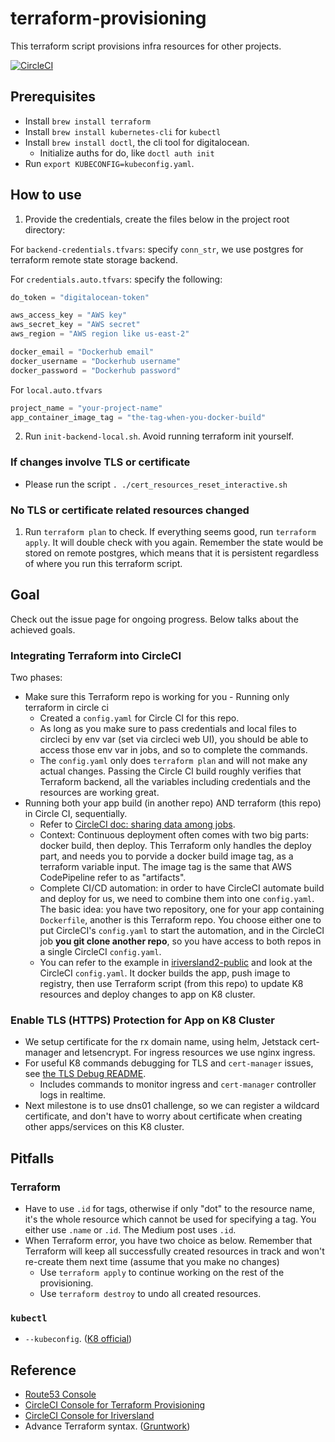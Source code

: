 # terraform-provisioning
This terraform script provisions infra resources for other projects.

[![CircleCI](https://circleci.com/gh/rivernews/terraform-provisioning.svg?style=shield)](https://circleci.com/gh/rivernews/terraform-provisioning)


## Prerequisites

- Install `brew install terraform`
- Install `brew install kubernetes-cli` for `kubectl`
- Install `brew install doctl`, the cli tool for digitalocean.
    - Initialize auths for do, like `doctl auth init`
- Run `export KUBECONFIG=kubeconfig.yaml`.

## How to use

1. Provide the credentials, create the files below in the project root directory:

For `backend-credentials.tfvars`: specify `conn_str`, we use postgres for terraform remote state storage backend.

For `credentials.auto.tfvars`: specify the following:

```terraform
do_token = "digitalocean-token"

aws_access_key = "AWS key"
aws_secret_key = "AWS secret"
aws_region = "AWS region like us-east-2"

docker_email = "Dockerhub email"
docker_username = "Dockerhub username"
docker_password = "Dockerhub password"
```

For `local.auto.tfvars`

``` terraform
project_name = "your-project-name"
app_container_image_tag = "the-tag-when-you-docker-build"
```

2. Run `init-backend-local.sh`. Avoid running terraform init yourself.

### If changes involve TLS or certificate

- Please run the script `. ./cert_resources_reset_interactive.sh`

### No TLS or certificate related resources changed

1. Run `terraform plan` to check. If everything seems good, run `terraform apply`. It will double check with you again. Remember the state would be stored on remote postgres, which means that it is persistent regardless of where you run this terraform script.


## Goal 

Check out the issue page for ongoing progress. Below talks about the achieved goals.

### Integrating Terraform into CircleCI

Two phases:

- Make sure this Terraform repo is working for you - Running only terraform in circle ci
    - Created a `config.yaml` for Circle CI for this repo.
    - As long as you make sure to pass credentials and local files to circleci by env var (set via circleci web UI), you should be able to access those env var in jobs, and so to complete the commands.
    - The `config.yaml` only does `terraform plan` and will not make any actual changes. Passing the Circle CI build roughly verifies that Terraform backend, all the variables including credentials and the resources are working great.
- Running both your app build (in another repo) AND terraform (this repo) in Circle CI, sequentially.
    - Refer to [CircleCI doc: sharing data among jobs](https://circleci.com/docs/2.0/workflows/#using-workspaces-to-share-data-among-jobs).
    - Context: Continuous deployment often comes with two big parts: docker build, then deploy. This Terraform only handles the deploy part, and needs you to porvide a docker build image tag, as a terraform variable input. The image tag is the same that AWS CodePipeline refer to as "artifacts". 
    - Complete CI/CD automation: in order to have CircleCI automate build and deploy for us, we need to combine them into one `config.yaml`. The basic idea: you have two repository, one for your app containing `Dockerfile`, another is this Terraform repo. You choose either one to put CircleCI's `config.yaml` to start the automation, and in the CircleCI job **you git clone another repo**, so you have access to both repos in a single CircleCI `config.yaml`.
    - You can refer to the example in [iriversland2-public](https://github.com/rivernews/iriversland2-public) and look at the CircleCI `config.yaml`. It docker builds the app, push image to registry, then use Terraform script (from this repo) to update K8 resources and deploy changes to app on K8 cluster.

### Enable TLS (HTTPS) Protection for App on K8 Cluster

- We setup certificate for the rx domain name, using helm, Jetstack cert-manager and letsencrypt. For ingress resources we use nginx ingress.
- For useful K8 commands debugging for TLS and `cert-manager` issues, see [the TLS Debug README](docs/progress_tls_cert.md).
    - Includes commands to monitor ingress and `cert-manager` controller logs in realtime.
- Next milestone is to use dns01 challenge, so we can register a wildcard certificate, and don't have to worry about certificate when creating other apps/services on this K8 cluster.

## Pitfalls

### Terraform
- Have to use `.id` for tags, otherwise if only "dot" to the resource name, it's the whole resource which cannot be used for specifying a tag. You either use `.name` or `.id`. The Medium post uses `.id`.
- When Terraform error, you have two choice as below. Remember that Terraform will keep all successfully created resources in track and won't re-create them next time (assume that you make no changes)
    - Use `terraform apply` to continue working on the rest of the provisioning.
    - Use `terraform destroy` to undo all created resources.

### `kubectl`
- `--kubeconfig`. ([K8 official](https://kubernetes.io/docs/concepts/configuration/organize-cluster-access-kubeconfig/))


## Reference

- [Route53 Console](https://console.aws.amazon.com/route53/home?region=us-east-2)
- [CircleCI Console for Terraform Provisioning](https://circleci.com/gh/rivernews/terraform-provisioning/2)
- [CircleCI Console for Iriversland](https://circleci.com/gh/rivernews/iriversland2-public/tree/master)
- Advance Terraform syntax. ([Gruntwork](https://blog.gruntwork.io/terraform-tips-tricks-loops-if-statements-and-gotchas-f739bbae55f9))